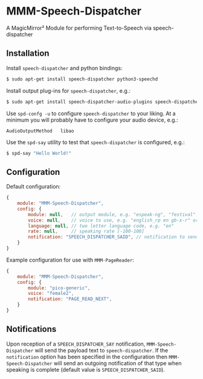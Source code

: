 # MMM-Speech-Dispatcher
A MagicMirror² Module for performing Text-to-Speech via speech-dispatcher

## Installation

Install `speech-dispatcher` and python bindings:

```sh
$ sudo apt-get install speech-dispatcher python3-speechd
```

Install output plug-ins for `speech-dispatcher`, e.g.:

```sh
$ sudo apt-get install speech-dispatcher-audio-plugins speech-dispatcher-espeak-ng libttspico-utils
```

Use `spd-confg -u` to configure `speech-dispatcher` to your liking.  At a minimum you will probably have to configure your audio device, e.g.:

```
AudioOutputMethod   libao
```

Use the `spd-say` utility to test that `speech-dispatcher` is configured, e.g.:

```sh
$ spd-say "Hello World!"
```

## Configuration

Default configuration:

```javascript
{
    module: "MMM-Speech-Dispatcher",
    config: {
        module: null,   // output module, e.g. "espeak-ng", "festival" or "pico-generic"
        voice: null,    // voice to use, e.g. "english_rp en gb-x-r" or "female2"
        language: null, // two letter language code, e.g. "en"
        rate: null,     // speaking rate [-100-100]
        notification: "SPEECH_DISPATCHER_SAID", // notification to send after text has been spoken
    }
}
```

Example configuration for use with `MMM-PageReader`:

```javascript
{
    module: "MMM-Speech-Dispatcher",
    config: {
        module: "pico-generic",
        voice: "female2",
        notification: "PAGE_READ_NEXT",
    }
}
```

## Notifications
Upon reception of a `SPEECH_DISPATCHER_SAY` notification, `MMM-Speech-Dispatcher` will send the payload text to `speech-dispatcher`.  If the `notification` option has been specified in the configuration then `MMM-Speech-Dispatcher` will send an outgoing notification of that type when speaking is complete (default value is `SPEECH_DISPATCHER_SAID`).
